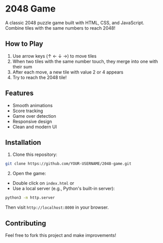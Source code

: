 # 2048 Game

A classic 2048 puzzle game built with HTML, CSS, and JavaScript. Combine tiles with the same numbers to reach 2048!

## How to Play

1. Use arrow keys (↑ ← ↓ →) to move tiles
2. When two tiles with the same number touch, they merge into one with their sum
3. After each move, a new tile with value 2 or 4 appears
4. Try to reach the 2048 tile!

## Features

- Smooth animations
- Score tracking
- Game over detection
- Responsive design
- Clean and modern UI

## Installation

1. Clone this repository:
```bash
git clone https://github.com/YOUR-USERNAME/2048-game.git
```

2. Open the game:
- Double click on `index.html` or
- Use a local server (e.g., Python's built-in server):
```bash
python3 -m http.server
```
Then visit `http://localhost:8000` in your browser.

## Contributing

Feel free to fork this project and make improvements!
